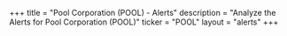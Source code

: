 +++
title = "Pool Corporation (POOL) - Alerts"
description = "Analyze the Alerts for Pool Corporation (POOL)"
ticker = "POOL"
layout = "alerts"
+++

